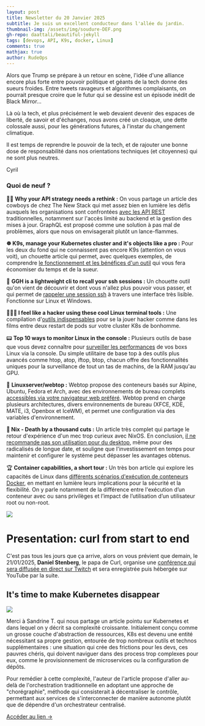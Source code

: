 ```yaml
---
layout: post
title: Newsletter du 20 Janvier 2025
subtitle: Je suis un excellent conducteur dans l'allée du jardin.				
thumbnail-img: /assets/img/soudure-DEF.png
gh-repo: daattali/beautiful-jekyll
tags: [devops, API, K9s, docker, Linux]
comments: true
mathjax: true
author: RudeOps
---
```


Alors que Trump se prépare à un retour en scène, l'idée d'une alliance encore plus forte entre pouvoir politique et géants de la tech donne des sueurs froides. Entre tweets ravageurs et algorithmes complaisants, on pourrait presque croire que le futur qui se dessine est un épisode inédit de Black Mirror...

Là où la tech, et plus précisément le web devaient devenir des espaces de liberté, de savoir et d'échanges, nous avons créé un cloaque, une dette colossale aussi, pour les générations futures, à l'instar du changement climatique.

Il est temps de reprendre le pouvoir de la tech, et de rajouter une bonne dose de responsabilité dans nos orientations techniques (et citoyennes) qui ne sont plus neutres.

Cyril

### Quoi de neuf ?

🏃‍♂️  **Why your API strategy needs a rethink :** On vous partage un article des cowboys de chez The New Stack qui met assez bien en lumière les défis auxquels les organisations sont confrontées [avec les API REST](https://thenewstack.io/why-your-api-strategy-needs-a-rethink/)  traditionnelles, notamment sur l'accès limité au backend et la gestion des mises à jour. GraphQL est proposé comme une solution à pas mal de problèmes, alors que nous on envisagerait plutôt un lance-flammes.

**☸️ K9s, manage your Kubernetes cluster and it's objects like a pro :** Pour les deux du fond qui ne connaissent pas encore K9s (attention on vous voit), un chouette article qui permet, avec quelques exemples, de comprendre  [le fonctionnement et les bénéfices d'un outil](https://www.cncf.io/blog/2024/12/06/k9s-manage-your-kubernetes-cluster-and-its-objects-like-a-pro/)  qui vous fera économiser du temps et de la sueur.

💝 **GGH is a lightweight cli to recall your ssh sessions :** Un chouette outil qu'on vient de découvrir et dont vous n'allez plus pouvoir vous passer, et qui permet de  [rappeler une session ssh](https://laravel-news.com/ggh-is-a-lightweight-cli-to-recall-your-ssh-sessions)  à travers une interface très lisible. Fonctionne sur Linux et Windows.

**👨🏻‍💻 I feel like a hacker using these cool Linux terminal tools :** Une compilation d'[outils indispensables](https://itsfoss.com/hacker-like-linux-terminal-tools/)  pour se la jouer hacker comme dans les films entre deux restart de pods sur votre cluster K8s de bonhomme.

📟 **Top 10 ways to monitor Linux in the console :** Plusieurs outils de base que vous devez connaître pour  [surveiller les performances](https://www.jeffgeerling.com/blog/2025/top-10-ways-monitor-linux-console)  de vos boxs Linux via la console. Du simple utilitaire de base top à des outils plus avancés comme htop, atop, iftop, btop, chacun offre des fonctionnalités uniques pour la surveillance de tout un tas de machins, de la RAM jusqu'au GPU.

🐳 **Linuxserver/webtop :** Webtop propose des conteneurs basés sur Alpine, Ubuntu, Fedora et Arch, avec des environnements de bureau complets  [accessibles via votre navigateur web préféré](https://github.com/linuxserver/docker-webtop). Webtop prend en charge plusieurs architectures, divers environnements de bureau (XFCE, KDE, MATE, i3, Openbox et IceWM), et permet une configuration via des variables d'environnement.  

**🐧 Nix - Death by a thousand cuts :** Un article très complet qui partage le retour d'expérience d'un mec trop curieux avec NixOS. En conclusion, [il ne recommande pas son utilisation pour du desktop](https://www.dgt.is/blog/2025-01-10-nix-death-by-a-thousand-cuts/), même pour des radicalisés de longue date, et souligne que l'investissement en temps pour maintenir et configurer le système peut dépasser les avantages obtenus.

🏆  **Container capabilities, a short tour :** Un très bon article qui explore les capacités de Linux dans  [différents scénarios d'exécution de conteneurs Docker](https://padlock.argh.in/2024/12/15/container-capabilities.html), en mettant en lumière leurs implications pour la sécurité et la flexibilité. On y parle notamment de la différence entre l'exécution d’un conteneur avec ou sans privilèges et l’impact de l’utilisation d’un utilisateur root ou non-root.

![](https://storage.mlcdn.com/account_image/325165/1ppyRjYrpjquALFUHlNZUQ1ome3N8vBBEVly3VPh.jpg)

# Presentation: curl from start to end

C'est pas tous les jours que ça arrive, alors on vous prévient que demain, le 21/01/2025,  **Daniel Stenberg**, le papa de Curl, organise une  [conférence qui sera diffusée en direct sur Twitch](https://daniel.haxx.se/blog/2025/01/16/presentation-curl-from-start-to-end/)  et sera enregistrée puis hébergée sur YouTube par la suite.


## It's time to make Kubernetes disappear

![](https://storage.mlcdn.com/account_image/325165/J4xOFekPrFjBLSlt8PILzrM5OlUoL1enAYDY59Gv.png)

  

Merci à Sandrine T. qui nous partage un article pointu sur Kubernetes et dans lequel on y décrit sa complexité croissante. Initialement conçu comme un grosse couche d'abstraction de ressources, K8s est devenu une entité nécessitant sa propre gestion, entourée de trop nombreux outils et technos supplémentaires : une situation qui crée des frictions pour les devs, ces pauvres chéris, qui doivent naviguer dans des process trop complexes pour eux, comme le provisionnement de microservices ou la configuration de dépôts.  

Pour remédier à cette complexité, l'auteur de l'article propose d'aller au-delà de l'orchestration traditionnelle en adoptant une approche de "chorégraphie", méthode qui consisterait à décentraliser le contrôle, permettant aux services de s'interconnecter de manière autonome plutôt que de dépendre d'un orchestrateur centralisé.

  

[Accéder au lien ->](https://cloudnativenow.com/contributed-content/its-time-to-make-kubernetes-disappear/)